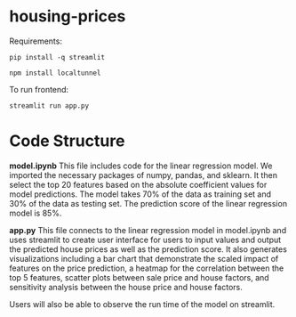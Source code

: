 # housing-prices
Requirements:

``pip install -q streamlit``

``npm install localtunnel``

To run frontend:

``streamlit run app.py``

# Code Structure
**model.ipynb**
This file includes code for the linear regression model. We imported the necessary packages of numpy, pandas, and sklearn. 
It then select the top 20 features based on the absolute coefficient values for model predictions. The model takes 70% of the data as training set and 30% of the data as testing set. 
The prediction score of the linear regression model is 85%.

**app.py**
This file connects to the linear regression model in model.ipynb and uses streamlit to create user interface for users to input values and output the predicted house prices as well as the prediction score. It also generates visualizations including a bar chart that demonstrate the scaled impact of features on the price prediction, a heatmap for the correlation between the top 5 features, scatter plots between sale price and house factors, and sensitivity analysis between the house price and house factors.

Users will also be able to observe the run time of the model on streamlit. 
